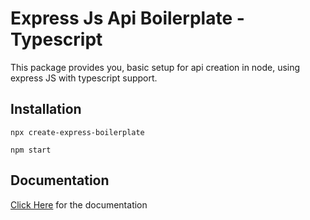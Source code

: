 # Express Js Api Boilerplate - Typescript
This package provides you, basic setup for api creation in node, using express JS with typescript support.

## Installation

```
npx create-express-boilerplate
```

```
npm start
```

## Documentation

[Click Here](https://create-express-boilerplate.com) for the documentation
